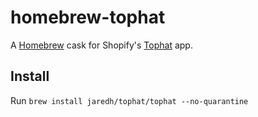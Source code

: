 # homebrew-tophat
A [Homebrew](https://brew.sh/) cask for Shopify's [Tophat](https://github.com/shopify/tophat) app.

## Install

Run `brew install jaredh/tophat/tophat --no-quarantine`
